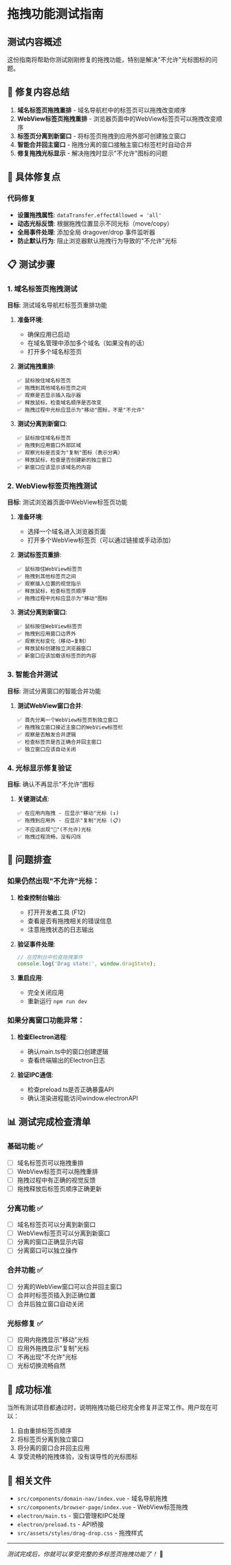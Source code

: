 # 拖拽功能测试指南

## 测试内容概述
这份指南将帮助你测试刚刚修复的拖拽功能，特别是解决"不允许"光标图标的问题。

## 🎯 修复内容总结
1. **域名标签页拖拽重排** - 域名导航栏中的标签页可以拖拽改变顺序
2. **WebView标签页拖拽重排** - 浏览器页面中的WebView标签页可以拖拽改变顺序
3. **标签页分离到新窗口** - 将标签页拖拽到应用外部可创建独立窗口
4. **智能合并回主窗口** - 拖拽分离的窗口接触主窗口标签栏时自动合并
5. **修复拖拽光标显示** - 解决拖拽时显示"不允许"图标的问题

## 🔧 具体修复点
### 代码修复
- **设置拖拽属性**: `dataTransfer.effectAllowed = 'all'`
- **动态光标反馈**: 根据拖拽位置显示不同光标（move/copy）
- **全局事件处理**: 添加全局 dragover/drop 事件监听器
- **防止默认行为**: 阻止浏览器默认拖拽行为导致的"不允许"光标

## 📋 测试步骤

### 1. 域名标签页拖拽测试
**目标**: 测试域名导航栏标签页重排功能

1. **准备环境**:
   - 确保应用已启动
   - 在域名管理中添加多个域名（如果没有的话）
   - 打开多个域名标签页

2. **测试拖拽重排**:
   ```
   ✅ 鼠标按住域名标签页
   ✅ 拖拽到其他域名标签页之间
   ✅ 观察是否显示插入指示器
   ✅ 释放鼠标，检查域名顺序是否改变
   ✅ 拖拽过程中光标应显示为"移动"图标，不是"不允许"
   ```

3. **测试分离到新窗口**:
   ```
   ✅ 鼠标按住域名标签页
   ✅ 拖拽到应用窗口外部区域
   ✅ 观察光标是否变为"复制"图标（表示分离）
   ✅ 释放鼠标，检查是否创建新的独立窗口
   ✅ 新窗口应该显示该域名的内容
   ```

### 2. WebView标签页拖拽测试
**目标**: 测试浏览器页面中WebView标签页功能

1. **准备环境**:
   - 选择一个域名进入浏览器页面
   - 打开多个WebView标签页（可以通过链接或手动添加）

2. **测试标签页重排**:
   ```
   ✅ 鼠标按住WebView标签页
   ✅ 拖拽到其他标签页之间
   ✅ 观察插入位置的视觉指示
   ✅ 释放鼠标，检查标签页顺序
   ✅ 拖拽过程中光标应显示为"移动"图标
   ```

3. **测试分离到新窗口**:
   ```
   ✅ 鼠标按住WebView标签页
   ✅ 拖拽到应用窗口边界外
   ✅ 观察光标变化（移动→复制）
   ✅ 释放鼠标创建独立浏览器窗口
   ✅ 新窗口应该加载该标签页的内容
   ```

### 3. 智能合并测试
**目标**: 测试分离窗口的智能合并功能

1. **测试WebView窗口合并**:
   ```
   ✅ 首先分离一个WebView标签页到独立窗口
   ✅ 拖拽独立窗口接近主窗口的WebView标签栏
   ✅ 观察是否触发合并逻辑
   ✅ 检查标签页是否正确合并回主窗口
   ✅ 独立窗口应该自动关闭
   ```

### 4. 光标显示修复验证
**目标**: 确认不再显示"不允许"图标

1. **关键测试点**:
   ```
   ✅ 在应用内拖拽 - 应显示"移动"光标 (↕️)
   ✅ 拖拽到应用外 - 应显示"复制"光标 (📋)
   ✅ 不应该出现"🚫"(不允许)光标
   ✅ 拖拽过程流畅，没有闪烁
   ```

## 🐛 问题排查

### 如果仍然出现"不允许"光标：
1. **检查控制台输出**:
   - 打开开发者工具 (F12)
   - 查看是否有拖拽相关的错误信息
   - 注意拖拽状态的日志输出

2. **验证事件处理**:
   ```javascript
   // 在控制台中检查拖拽事件
   console.log('Drag state:', window.dragState);
   ```

3. **重启应用**:
   - 完全关闭应用
   - 重新运行 `npm run dev`

### 如果分离窗口功能异常：
1. **检查Electron进程**:
   - 确认main.ts中的窗口创建逻辑
   - 查看终端输出的Electron日志

2. **验证IPC通信**:
   - 检查preload.ts是否正确暴露API
   - 确认渲染进程能访问window.electronAPI

## 📊 测试完成检查清单

### 基础功能 ✅
- [ ] 域名标签页可以拖拽重排
- [ ] WebView标签页可以拖拽重排
- [ ] 拖拽过程中有正确的视觉反馈
- [ ] 拖拽释放后标签页顺序正确更新

### 分离功能 ✅
- [ ] 域名标签页可以分离到新窗口
- [ ] WebView标签页可以分离到新窗口
- [ ] 分离的窗口正确显示内容
- [ ] 分离窗口可以独立操作

### 合并功能 ✅
- [ ] 分离的WebView窗口可以合并回主窗口
- [ ] 合并时标签页插入到正确位置
- [ ] 合并后独立窗口自动关闭

### 光标修复 ✅
- [ ] 应用内拖拽显示"移动"光标
- [ ] 应用外拖拽显示"复制"光标
- [ ] 不再出现"不允许"光标
- [ ] 光标切换流畅自然

## 🎉 成功标准
当所有测试项目都通过时，说明拖拽功能已经完全修复并正常工作。用户现在可以：
1. 自由重排标签页顺序
2. 将标签页分离到独立窗口
3. 将分离的窗口合并回主应用
4. 享受流畅的拖拽体验，没有误导性的光标图标

## 🔗 相关文件
- `src/components/domain-nav/index.vue` - 域名导航拖拽
- `src/components/browser-page/index.vue` - WebView标签拖拽
- `electron/main.ts` - 窗口管理和IPC处理
- `electron/preload.ts` - API桥接
- `src/assets/styles/drag-drop.css` - 拖拽样式

---
*测试完成后，你就可以享受完整的多标签页拖拽功能了！* 🎊
